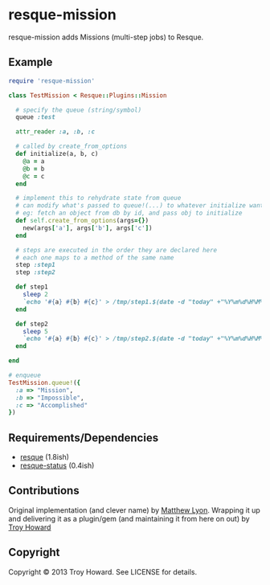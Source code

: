 resque-mission
==============

resque-mission adds Missions (multi-step jobs) to Resque.

## Example

```ruby
require 'resque-mission'

class TestMission < Resque::Plugins::Mission

  # specify the queue (string/symbol)
  queue :test

  attr_reader :a, :b, :c

  # called by create_from_options
  def initialize(a, b, c)
    @a = a
    @b = b
    @c = c
  end

  # implement this to rehydrate state from queue
  # can modify what's passed to queue!(...) to whatever initialize wants
  # eg: fetch an object from db by id, and pass obj to initialize 
  def self.create_from_options(args={})
    new(args['a'], args['b'], args['c'])
  end

  # steps are executed in the order they are declared here
  # each one maps to a method of the same name
  step :step1
  step :step2

  def step1
    sleep 2
    `echo '#{a} #{b} #{c}' > /tmp/step1.$(date -d "today" +"%Y%m%d%H%M%S").log`
  end

  def step2
    sleep 5
    `echo '#{a} #{b} #{c}' > /tmp/step2.$(date -d "today" +"%Y%m%d%H%M%S").log`
  end

end

# enqueue
TestMission.queue!({
  :a => "Mission", 
  :b => "Impossible",
  :c => "Accomplished"
})
```

## Requirements/Dependencies

* [resque](http://github.com/defunkt/resque/) (1.8ish)
* [resque-status](http://github.com/quirkey/resque-status/) (0.4ish)

## Contributions

Original implementation (and clever name) by [Matthew Lyon](http://github.com/mattly).
Wrapping it up and delivering it as a plugin/gem (and maintaining it from here on out) by [Troy Howard](http://github.com/thoward)

## Copyright

Copyright © 2013 Troy Howard. See LICENSE for details.